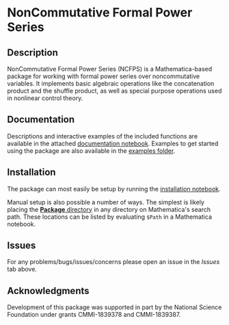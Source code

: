 # NonCommutative Formal Power Series

## Description

NonCommutative Formal Power Series (NCFPS) is a Mathematica-based package for working with formal power series over noncommutative variables. It implements basic algebraic operations like the concatenation product and the shuffle product, as well as special purpose operations used in nonlinear control theory.

## Documentation

Descriptions and interactive examples of the included functions are available in the attached [documentation notebook](Documentation/Documentation.nb). Examples to get started using the package are also available in the [examples folder](Documentation/Examples).

## Installation

The package can most easily be setup by running the [installation notebook](Package/installer.nb).

Manual setup is also possible a number of ways. The simplest is likely placing the [**Package** directory](Package) in any directory on Mathematica's search path. These locations can be listed by evaluating `$Path` in a Mathematica notebook.

## Issues

For any problems/bugs/issues/concerns please open an issue in the *Issues* tab above.

## Acknowledgments

Development of this package was supported in part by the National Science Foundation under grants CMMI-1839378 and CMMI-1839387.
